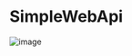 # SimpleWebApi
![image](https://user-images.githubusercontent.com/58086757/191347269-7d8255c7-e14d-477c-b7b8-d1ef15b78427.png)
